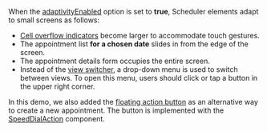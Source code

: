When the [adaptivityEnabled](/Documentation/ApiReference/UI_Widgets/dxScheduler/Configuration/#adaptivityEnabled) option is set to **true**, Scheduler elements adapt to small screens as follows:

* [Cell overflow indicators](/Documentation/Guide/Widgets/Scheduler/Appointments/Cell_Overflow_Indicator/) become larger to accommodate touch gestures.
* The appointment list **for a chosen date** slides in from the edge of the screen.
* The appointment details form occupies the entire screen.
* Instead of the [view switcher](/Documentation/Guide/Widgets/Scheduler/View_Switcher/), a drop-down menu is used to switch between views. To open this menu, users should click or tap a button in the upper right corner.

In this demo, we also added the [floating action button](/Demos/WidgetsGallery/Demo/FloatingActionButton/Overview/) as an alternative way to create a new appointment. The button is implemented with the [SpeedDialAction](/Documentation/ApiReference/UI_Widgets/dxSpeedDialAction/) component.



